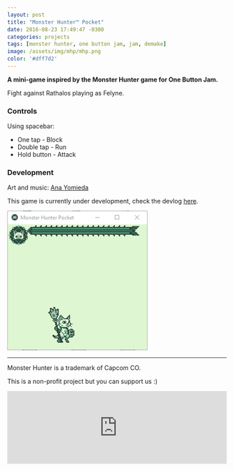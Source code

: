 ```yaml
---
layout: post
title: "Monster Hunter™️ Pocket"
date: 2016-08-23 17:49:47 -0300
categories: projects
tags: [monster hunter, one button jam, jam, demake]
image: /assets/img/mhp/mhp.png
color: '#dff7d2'
---
```


**A mini-game inspired by the Monster Hunter game for One Button Jam.**

Fight against Rathalos playing as Felyne.

### Controls

Using spacebar:

- One tap - Block
- Double tap - Run
- Hold button - Attack

### Development

Art and music: [Ana Yomieda](http://www.twitter.com/Yomieda)

This game is currently under development, check the devlog [here](https://tumeo.itch.io/monster-hunter-pocket/devlog).

![](/assets/img/mhp/mhp-re.gif)

***
Monster Hunter is a trademark of Capcom CO.

This is a non-profit project but you can support us :) 

<iframe frameborder="0" src="https://itch.io/embed/80802?linkback=true&amp;bg_color=ffffff&amp;fg_color=222222&amp;link_color=56b96e&amp;border_color=83b87a" width="100%" height="167"></iframe>
